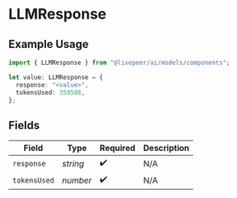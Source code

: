 # LLMResponse

## Example Usage

```typescript
import { LLMResponse } from "@livepeer/ai/models/components";

let value: LLMResponse = {
  response: "<value>",
  tokensUsed: 359508,
};
```

## Fields

| Field              | Type               | Required           | Description        |
| ------------------ | ------------------ | ------------------ | ------------------ |
| `response`         | *string*           | :heavy_check_mark: | N/A                |
| `tokensUsed`       | *number*           | :heavy_check_mark: | N/A                |